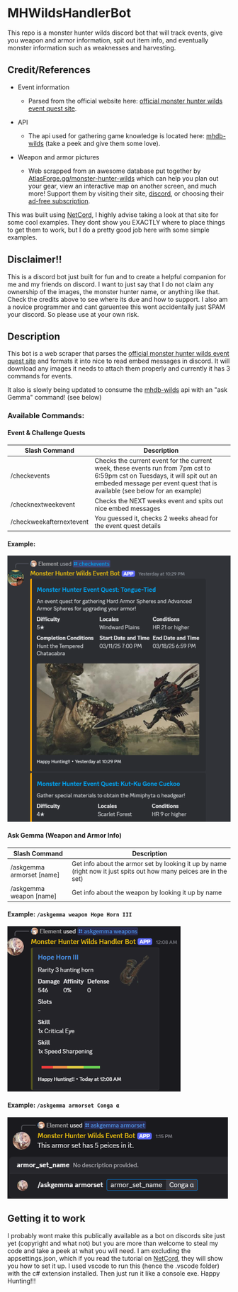 # MHWildsHandlerBot

This repo is a monster hunter wilds discord bot that will track events, give you weapon and armor information, spit out item info, and eventually monster information such as weaknesses and harvesting.

## Credit/References

* Event information
  - Parsed from the official website here: [official monster hunter wilds event quest site](https://info.monsterhunter.com/wilds/event-quest/en-us/schedule).

* API 
  - The api used for gathering game knowledge is located here: [mhdb-wilds](https://github.com/LartTyler/mhdb-wilds) (take a peek and give them some love).

* Weapon and armor pictures 
  - Web scrapped from an awesome database put together by [AtlasForge.gg/monster-hunter-wilds](https://atlasforge.gg/monster-hunter-wilds) which can help you plan out your gear, view an interactive map on another screen, and much more!  Support them by visiting their site, [discord](https://discord.gg/duAfUu45Wk_), or choosing their [ad-free subscription](https://atlasforge.gg/support).

This was built using [NetCord](https://netcord.dev/), I highly advise taking a look at that site for some cool examples.  They dont show you EXACTLY where to place things to get them to work, but I do a pretty good job here with some simple examples.

## Disclaimer!!

This is a discord bot just built for fun and to create a helpful companion for me and my friends on discord. I want to just say that I do not claim any ownership of the images, the monster hunter name, or anything like that.  Check the credits above to see where its due and how to support. I also am a novice programmer and cant garuentee this wont accidentally just SPAM your discord.  So please use at your own risk.

## Description

This bot is a web scraper that parses the [official monster hunter wilds event quest site](https://info.monsterhunter.com/wilds/event-quest/en-us/schedule) and formats it into nice to read embed messages in discord.  It will download any images it needs to attach them properly and currently it has 3 commands for events.

It also is slowly being updated to consume the [mhdb-wilds](https://github.com/LartTyler/mhdb-wilds) api with an "ask Gemma" command! (see below)

### Available Commands:

#### Event & Challenge Quests

| Slash Command | Description |
| -------- | ------- |
| /checkevents | Checks the current event for the current week, these events run from 7pm cst to 6:59pm cst on Tuesdays, it will spit out an embeded message per event quest that is available (see below for an example) |
| /checknextweekevent | Checks the NEXT weeks event and spits out nice embed messages |
| /checkweekafternextevent | You guessed it, checks 2 weeks ahead for the event quest details |

#### Example: 

![Example Embed Message](/images/examples/readmeexample1.png)

#### Ask Gemma (Weapon and Armor Info)

| Slash Command | Description |
| ------------- | ----------- |
| /askgemma armorset [name] | Get info about the armor set by looking it up by name (right now it just spits out how many peices are in the set) |
| /askgemma weapon [name] | Get info about the weapon by looking it up by name |

#### Example: `/askgemma weapon Hope Horn III`

![Example Ask Gemma for Weapon Info](/images/examples/askgemmaExample2.png)

#### Example: `/askgemma armorset Conga α`

![Example Ask Gemma for Armorsets](/images/examples/askgemmaExample1.png)

## Getting it to work

I probably wont make this publically available as a bot on discords site just yet (copyright and what not) but you are more than welcome to steal my code and take a peek at what you will need. I am excluding the appsettings.json, which if you read the tutorial on [NetCord](https://netcord.dev/), they will show you how to set it up.  I used vscode to run this (hence the .vscode folder) with the c# extension installed.  Then just run it like a console exe.  Happy Hunting!!!

